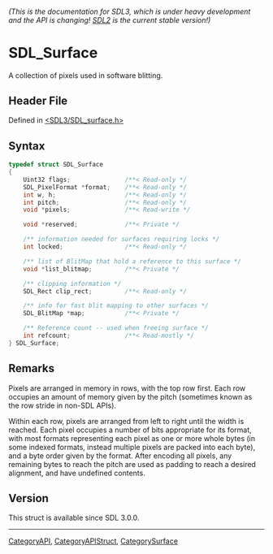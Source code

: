 ###### (This is the documentation for SDL3, which is under heavy development and the API is changing! [SDL2](https://wiki.libsdl.org/SDL2/) is the current stable version!)
# SDL_Surface

A collection of pixels used in software blitting.

## Header File

Defined in [<SDL3/SDL_surface.h>](https://github.com/libsdl-org/SDL/blob/main/include/SDL3/SDL_surface.h)

## Syntax

```c
typedef struct SDL_Surface
{
    Uint32 flags;               /**< Read-only */
    SDL_PixelFormat *format;    /**< Read-only */
    int w, h;                   /**< Read-only */
    int pitch;                  /**< Read-only */
    void *pixels;               /**< Read-write */

    void *reserved;             /**< Private */

    /** information needed for surfaces requiring locks */
    int locked;                 /**< Read-only */

    /** list of BlitMap that hold a reference to this surface */
    void *list_blitmap;         /**< Private */

    /** clipping information */
    SDL_Rect clip_rect;         /**< Read-only */

    /** info for fast blit mapping to other surfaces */
    SDL_BlitMap *map;           /**< Private */

    /** Reference count -- used when freeing surface */
    int refcount;               /**< Read-mostly */
} SDL_Surface;
```

## Remarks

Pixels are arranged in memory in rows, with the top row first. Each row
occupies an amount of memory given by the pitch (sometimes known as the row
stride in non-SDL APIs).

Within each row, pixels are arranged from left to right until the width is
reached. Each pixel occupies a number of bits appropriate for its format,
with most formats representing each pixel as one or more whole bytes (in
some indexed formats, instead multiple pixels are packed into each byte),
and a byte order given by the format. After encoding all pixels, any
remaining bytes to reach the pitch are used as padding to reach a desired
alignment, and have undefined contents.

## Version

This struct is available since SDL 3.0.0.

----
[CategoryAPI](CategoryAPI), [CategoryAPIStruct](CategoryAPIStruct), [CategorySurface](CategorySurface)

